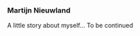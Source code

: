 <head>
<title>
Martijn Nieuwland
</title>
</head>
<body>
<H3>
Martijn Nieuwland
</h3>
<p>
A little story about myself...    
To be continued
</p>
</body>
